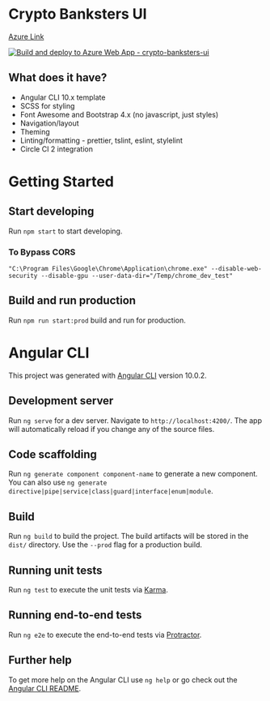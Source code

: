 # Crypto Banksters UI
[Azure Link](https://crypto-banksters-ui.azurewebsites.net/)

[![Build and deploy to Azure Web App - crypto-banksters-ui](https://github.com/alexrirak-ms/crypto_cloudathon_UI/actions/workflows/main_crypto-banksters-ui.yml/badge.svg)](https://github.com/alexrirak-ms/crypto_cloudathon_UI/actions/workflows/main_crypto-banksters-ui.yml)

## What does it have?
 - Angular CLI 10.x template
 - SCSS for styling
 - Font Awesome and Bootstrap 4.x (no javascript, just styles)
 - Navigation/layout
 - Theming
 - Linting/formatting - prettier, tslint, eslint, stylelint
 - Circle CI 2 integration


# Getting Started

## Start developing

Run `npm start` to start developing.

### To Bypass CORS
`"C:\Program Files\Google\Chrome\Application\chrome.exe" --disable-web-security --disable-gpu --user-data-dir="/Temp/chrome_dev_test"`

## Build and run production

Run `npm run start:prod` build and run for production.


# Angular CLI

This project was generated with [Angular CLI](https://github.com/angular/angular-cli) version 10.0.2.

## Development server

Run `ng serve` for a dev server. Navigate to `http://localhost:4200/`. The app will automatically reload if you change any of the source files.

## Code scaffolding

Run `ng generate component component-name` to generate a new component. You can also use `ng generate directive|pipe|service|class|guard|interface|enum|module`.

## Build

Run `ng build` to build the project. The build artifacts will be stored in the `dist/` directory. Use the `--prod` flag for a production build.

## Running unit tests

Run `ng test` to execute the unit tests via [Karma](https://karma-runner.github.io).

## Running end-to-end tests

Run `ng e2e` to execute the end-to-end tests via [Protractor](http://www.protractortest.org/).

## Further help

To get more help on the Angular CLI use `ng help` or go check out the [Angular CLI README](https://github.com/angular/angular-cli/blob/master/README.md).
